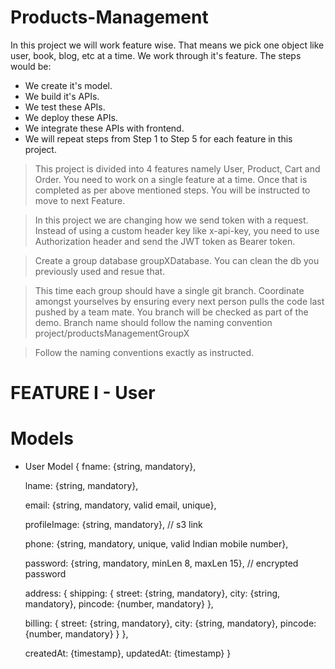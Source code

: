 # Products-Management
In this project we will work feature wise. That means we pick one object like user, book, blog, etc at a time. We work through it's feature. The steps would be:
*  We create it's model.
* We build it's APIs.
* We test these APIs.
* We deploy these APIs.
* We integrate these APIs with frontend.
* We will repeat steps from Step 1 to Step 5 for each feature in this project.

> This project is divided into 4 features namely User, Product, Cart and Order. You need to work on a single feature at a time. Once that is completed as per above     mentioned steps. You will be instructed to move to next Feature.


>  In this project we are changing how we send token with a request. Instead of using a custom header key like x-api-key, you need to use Authorization header and send the JWT token as Bearer token.

> Create a group database groupXDatabase. You can clean the db you previously used and resue that.

> This time each group should have a single git branch. Coordinate amongst yourselves by ensuring every next person pulls the code last pushed by a team mate. You branch will be checked as part of the demo. Branch name should follow the naming convention project/productsManagementGroupX

> Follow the naming conventions exactly as instructed.

# FEATURE I - User

# Models
* User Model
{ 
  fname:  {string, mandatory},
  
  lname:  {string, mandatory},
  
  email:  {string, mandatory, valid email, unique},
  
  profileImage:  {string, mandatory}, // s3 link
  
  phone:  {string, mandatory, unique, valid Indian mobile number}, 
  
  password:  {string, mandatory, minLen 8, maxLen 15}, // encrypted password
  
  address: {
    shipping: {
      street:  {string, mandatory},
      city:  {string, mandatory},
      pincode:  {number, mandatory}
    },
    
   billing: {
      street:  {string, mandatory},
      city:  {string, mandatory},
      pincode:  {number, mandatory}
    }
  },

    createdAt:  {timestamp},
   updatedAt:  {timestamp}
}

